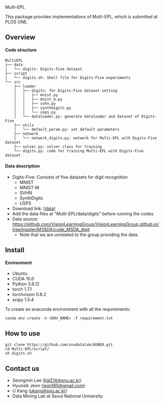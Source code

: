 Multi-EPL

This package provides implementations of Multi-EPL, which is submitted at PLOS ONE.

## Overview
#### Code structure
```
MultiEPL
├── data
│   └── digits: Digits-Five dataset
├── script
│   └── digits.sh: Shell file for Digits-Five experiments
└── src
    ├── loader
    │   ├── digits: for Digits-Five dataset setting
    │   │   ├── mnist.py
    │   │   ├── mnist_m.py
    │   │   ├── svhn.py
    │   │   ├── synthdigits.py
    │   │   └── usps.py
    │   └── dataloader.py: generate dataloader and dataset of Digits-Five
    ├── utils
    │   └── default_param.py: set default parameters
    ├── network
    │   └── network_digits.py: network for Multi-EPL with Digits-Five dataset
    ├── solver.py: solver class for training
    └── digits.py: code for training Multi-EPL with Digits-Five dataset
```

#### Data description
* Digits-Five: Consists of five datasets for digit recognition
  * MNIST
  * MNIST-M
  * SVHN
  * SynthDigits
  * USPS
* Download link: [[data](https://drive.google.com/drive/folders/1MqeBt3SunyADs7gfAwd6U6ZlafRnKYYX?usp=sharing)]
* Add the data files at "Multi-EPL/data/digits" before running the codes
* Data source: https://github.com/VisionLearningGroup/VisionLearningGroup.github.io/tree/master/M3SDA/code_MSDA_digit 
  * Note that we are unrelated to the group providing the data.

## Install
#### Environment
* Ubuntu
* CUDA 10.0
* Python 3.6.12
* torch 1.7.1
* torchvision 0.8.2
* scipy 1.5.4

To create an anaconda environment with  all the requirements:
``` shell
conda env create -n <ENV_NAME> -f requirement.txt
```

## How to use
``` shell
git clone https://github.com/snudatalab/AUBER.git
cd Multi-EPL/script/
sh digits.sh
```

## Contact us
* Seongmin Lee (ligi214@snu.ac.kr)
* Hyunsik Jeon (jeon185@gmail.com)
* U Kang (ukang@snu.ac.kr)
* Data Mining Lab at Seoul National University.
